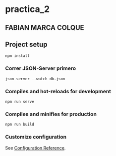 # practica_2
## FABIAN MARCA COLQUE
## Project setup
```
npm install
```
### Correr JSON-Server primero
```
json-server --watch db.json
```
### Compiles and hot-reloads for development
```
npm run serve
```

### Compiles and minifies for production
```
npm run build
```

### Customize configuration
See [Configuration Reference](https://cli.vuejs.org/config/).
